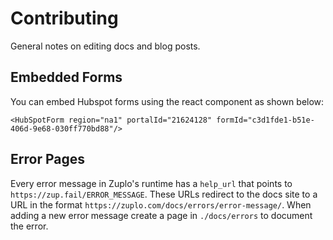 # Contributing

General notes on editing docs and blog posts.

## Embedded Forms

You can embed Hubspot forms using the react component as shown below:

```
<HubSpotForm region="na1" portalId="21624128" formId="c3d1fde1-b51e-406d-9e68-030ff770bd88"/>
```

## Error Pages

Every error message in Zuplo's runtime has a `help_url` that points to `https://zup.fail/ERROR_MESSAGE`. These URLs redirect to the docs site to a URL in the format `https://zuplo.com/docs/errors/error-message/`. When adding a new error message create a page in `./docs/errors` to document the error.
